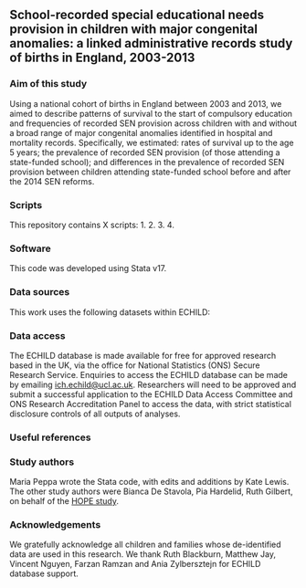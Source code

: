 ## School-recorded special educational needs provision in children with major congenital anomalies: a linked administrative records study of births in England, 2003-2013
### Aim of this study
Using a national cohort of births in England between 2003 and 2013, we aimed to describe patterns of survival to the start of compulsory education and frequencies of recorded SEN provision across children with and without a broad range of major congenital anomalies identified in hospital and mortality records. Specifically, we estimated: rates of survival up to the age 5 years; the prevalence of recorded SEN provision (of those attending a state-funded school); and differences in the prevalence of recorded SEN provision between children attending state-funded school before and after the 2014 SEN reforms. 
### Scripts
This repository contains X scripts:
1.
2.
3.
4.
### Software
This code was developed using Stata v17.
### Data sources
This work uses the following datasets within ECHILD:

### Data access
The ECHILD database is made available for free for approved research based in the UK, via the office for National Statistics (ONS) Secure Research Service. Enquiries to access the ECHILD database can be made by emailing ich.echild@ucl.ac.uk. Researchers will need to be approved and submit a successful application to the ECHILD Data Access Committee and ONS Research Accreditation Panel to access the data, with strict statistical disclosure controls of all outputs of analyses.
### Useful references

### Study authors
Maria Peppa wrote the Stata code, with edits and additions by Kate Lewis.
The other study authors were Bianca De Stavola, Pia Hardelid, Ruth Gilbert, on behalf of the [HOPE study](https://www.ucl.ac.uk/child-health/research/population-policy-and-practice-research-and-teaching-department/cenb-clinical-30).
### Acknowledgements
We gratefully acknowledge all children and families whose de-identified data are used in this research. We thank Ruth Blackburn, Matthew Jay, Vincent Nguyen, Farzan Ramzan and Ania Zylbersztejn for ECHILD database support.
